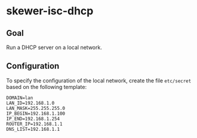 # skewer-isc-dhcp

## Goal
Run a DHCP server on a local network.

## Configuration
To specify the configuration of the local network, create the file `etc/secret` based on the following template:
```
DOMAIN=lan
LAN_ID=192.168.1.0
LAN_MASK=255.255.255.0
IP_BEGIN=192.168.1.100
IP_END=192.168.1.254
ROUTER_IP=192.168.1.1
DNS_LIST=192.168.1.1
```
